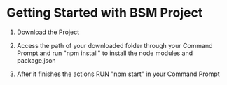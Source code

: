 # Getting Started with BSM Project

1) Download the Project

2) Access the path of your downloaded folder through your Command Prompt and run "npm install" to install the node modules and package.json

3) After it finishes the actions RUN "npm start" in your Command Prompt
